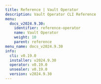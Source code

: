 ```yaml
---
title: Reference | Vault Operator
description: Vault Operator CLI Reference
menu:
  docs_v2024.9.30:
    identifier: reference-operator
    name: Vault Operator
    weight: 10
    parent: reference
menu_name: docs_v2024.9.30
info:
  cli: v0.19.0
  installer: v2024.9.30
  operator: v0.19.0
  unsealer: v0.19.0
  version: v2024.9.30
---
```


